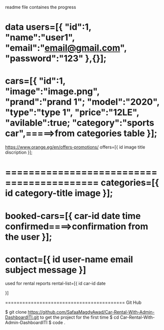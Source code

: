 readme file containes the progress

data
users=[{
"id":1,
"name":"user1",
"email":"email@gmail.com",
"password":"123"
},{}];
==========================================
cars=[{
"id":1,
"image":"image.png",
"prand":"prand 1";
"model":"2020",
"type":"type 1",
"price":"12LE",
"avilable":true;
"category":"sports car",=====>from categories table
}];
==========================================
https://www.orange.eg/en/offers-promotions/
offers=[{
id
image
title
discription
}];

==========================================
categories=[{
id
category-title
image
}];
==========================================
booked-cars=[{
car-id
date
time
confirmed====>confirmation from the user
}];
==========================================
contact=[{
id
user-name
email
subject
message
}]
==========================================
used for rental reports
rental-list=[{
id
car-id
date

}]

==========================================
Git Hub


 $ git clone https://github.com/SafaaMagdyAwad/Car-Rental-With-Admin-DashboardITI.git
				to get the project for the first time
$ cd Car-Rental-With-Admin-DashboardITI
$ code .

